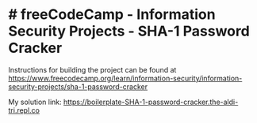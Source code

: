 # # freeCodeCamp - Information Security Projects - SHA-1 Password Cracker

Instructions for building the project can be found at https://www.freecodecamp.org/learn/information-security/information-security-projects/sha-1-password-cracker

My solution link: https://boilerplate-SHA-1-password-cracker.the-aldi-tri.repl.co
